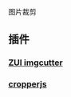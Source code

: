 图片裁剪

## 插件
### [ZUI imgcutter](http://zui.sexy/#javascript/imgcutter)

### [cropperjs](https://github.com/fengyuanchen/cropperjs)

